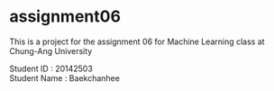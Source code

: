 # assignment06

This is a project for the assignment 06 for Machine Learning class at Chung-Ang University 

Student ID : 20142503 </br> Student Name : Baekchanhee
